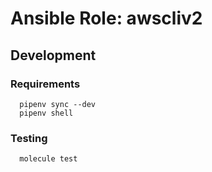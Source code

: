# Ansible Role: awscliv2

## Development

### Requirements

```
  pipenv sync --dev
  pipenv shell
```

### Testing

```
  molecule test
```
